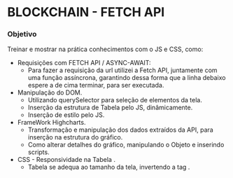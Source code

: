 # BLOCKCHAIN - FETCH API
### Objetivo
Treinar e mostrar na prática conhecimentos com o JS e CSS, como:
* Requisições com FETCH API / ASYNC-AWAIT:
  * Para fazer a requisição da url utilizei a Fetch API, juntamente com uma função assíncrona, garantindo dessa forma que a linha debaixo espere a de cima terminar, para ser executada.
* Manipulação do DOM.
  * Utilizando querySelector para seleção de elementos da tela.
  * Inserção da estrutura de Tabela pelo JS, dinâmicamente.
  * Inserção de estilo pelo JS.
* FrameWork Highcharts.
  * Transformação e manipulação dos dados extraídos da API, para inserção na estrutura do gráfico.
  * Como alterar detalhes do gráfico, manipulando o Objeto e inserindo scripts.
* CSS - Responsividade na Tabela .
  * Tabela se adequa ao tamanho da tela, invertendo a tag <tr>.

